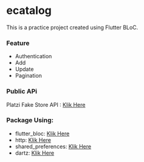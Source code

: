# ecatalog

This is a practice project created using Flutter BLoC.

### Feature
* Authentication
* Add
* Update
* Pagination

### Public APi
Platzi Fake Store API : [Klik Here](https://fakeapi.platzi.com/)

### Package Using:
* flutter_bloc: [Klik Here](https://pub.dev/packages/flutter_bloc)
* http: [Klik Here](https://pub.dev/packages/http)
* shared_preferences: [Klik Here](https://pub.dev/packages/shared_preferences)
* dartz: [Klik Here](https://pub.dev/packages/dartz)


